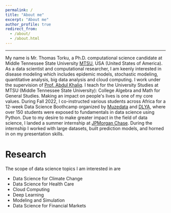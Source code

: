 ```yaml
---
permalink: /
title: "About me"
excerpt: "About me"
author_profile: true
redirect_from: 
  - /about/
  - /about.html
---
```


-----
My name is Mr. Thomas Torku, a Ph.D. computational science candidate at Middle Tennessee State University [MTSU](https://www.mtsu.edu/), USA (United States of America). As a data scientist and computational researcher, I am keenly interested in disease modeling which includes epidemic models, stochastic modeling, quantitative analysis, big data analysis and cloud computing. I work under the supervision of [Prof. Abdul Khaliq](https://www.mtsu.edu/faculty/akhaliq/). I teach for the University Studies at MTSU (Middle Tennessee State University): College Algebra and Math for General Studies. Making an impact on people's lives is one of my core values. During Fall 2022, I co-instructed various students across Africa for a 12-week Data Science Boothcamp organized by [Muzedata](https://www.muzedata.com/) and [DLYA](https://www.dlya.org/), where over 150 students were exposed to fundamentals in data science using Python. Due to my desire to make greater impact in the field of data science, I landed a summer internship at [JPMorgan Chase](https://www.jpmorganchase.com/). During the internship I worked with large datasets, built prediction models, and horned in on my presentation skills. 

Research
====
The scope of data science topics I am interested in are
* Data Science for Climate Change
* Data Science for Health Care
* Cloud Computing
* Deep Learning
* Modeling and Simulation
* Data Science for Financial Markets


